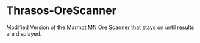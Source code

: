# Thrasos-OreScanner
Modified Version of the Marmot MN Ore Scanner that stays on until results are displayed.
